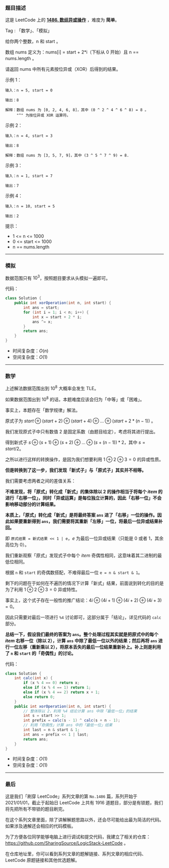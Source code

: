 ### 题目描述

这是 LeetCode 上的 **[1486. 数组异或操作](https://leetcode-cn.com/problems/xor-operation-in-an-array/solution/gong-shui-san-xie-yi-ti-shuang-jie-mo-ni-dggg/)** ，难度为 **简单**。

Tag : 「数学」、「模拟」




给你两个整数，n 和 start 。

数组 nums 定义为：nums[i] = start + 2*i（下标从 0 开始）且 n == nums.length 。

请返回 nums 中所有元素按位异或（XOR）后得到的结果。


示例 1：
```
输入：n = 5, start = 0

输出：8

解释：数组 nums 为 [0, 2, 4, 6, 8]，其中 (0 ^ 2 ^ 4 ^ 6 ^ 8) = 8 。
     "^" 为按位异或 XOR 运算符。
```
示例 2：
```
输入：n = 4, start = 3

输出：8

解释：数组 nums 为 [3, 5, 7, 9]，其中 (3 ^ 5 ^ 7 ^ 9) = 8.
```
示例 3：
```
输入：n = 1, start = 7

输出：7
```
示例 4：
```
输入：n = 10, start = 5

输出：2
```

提示：
* 1 <= n <= 1000
* 0 <= start <= 1000
* n == nums.length

---

### 模拟

数据范围只有 $10^3$，按照题目要求从头模拟一遍即可。

代码：
```java
class Solution {
    public int xorOperation(int n, int start) {
        int ans = start;
        for (int i = 1; i < n; i++) {
            int x = start + 2 * i;
            ans ^= x;
        }
        return ans;
    }
}
```
* 时间复杂度：$O(n)$
* 空间复杂度：$O(1)$

---

### 数学

上述解法数据范围出到 $10^8$ 大概率会发生 TLE。

如果数据范围出到 $10^8$ 的话，本题难度应该会归为「中等」或「困难」。

事实上，本题存在「数学规律」解法。

原式子为 $start ⊕ (start + 2) ⊕ (start + 4) ⊕ ... ⊕ (start + 2 * (n - 1))$ 。

我们发现原式子中只有数值 $2$ 是固定系数（由题目给定），考虑将其进行提出。

得到新式子 $s ⊕ (s + 1) ⊕ (s + 2) ⊕ ... ⊕ (s + (n - 1)) * 2$，其中 $s = start / 2$。

之所以进行这样的转换操作，是因为我们想要利用 $1 ⊕ 2 ⊕ 3 = 0$ 的异或性质。

**但是转换到了这一步，我们发现「新式子」与「原式子」其实并不相等。**

我们需要考虑两者之间的差值关系：

**不难发现，将「原式」转化成「新式」的集体除以 $2$ 的操作相当于将每个 $item$ 的进行「右移一位」，同时「异或运算」是每位独立计算的，因此「右移一位」不会影响移动部分的计算结果。**

**本质上，「原式」转化成「新式」是将最终答案 `ans` 进了「右移」一位的操作。因此如果要重新得到 `ans`，我们需要将其重新「左移」一位，将最后一位异或结果补回。**

即 `原式结果 = 新式结果 << 1 | e`，$e$ 为最后一位异或结果（只能是 $0$ 或者 $1$，其余高位为 $0$）。

我们重新观察「原式」发现式子中每个 $item$ 奇偶性相同，这意味着其二进制的最低位相同。

根据 `n` 和 `start` 的奇偶数搭配，不难得最后一位 `e = n & start & 1`。

剩下的问题在于如何在不遍历的情况下计算「新式」结果，前面说到转化的目的是为了利用 $1 ⊕ 2 ⊕ 3 = 0$ 异或特性。

事实上，这个式子存在一般性的推广结论：$4i ⊕ (4i + 1) ⊕ (4i + 2) ⊕ (4i + 3) = 0$。

因此只需要对最后一项进行 `%4` 讨论即可，这部分属于「结论」，详见代码的 `calc` 部分。

**总结一下，假设我们最终的答案为 `ans`。整个处理过程其实就是把原式中的每个 $item$ 右移一位（除以 $2$），计算 `ans` 中除了最低一位以外的结果；然后再将 `ans` 进行一位左移（重新乘以 $2$），将原本丢失的最后一位结果重新补上。补上则是利用了 `n` 和 `start` 的「奇偶性」的讨论。**


代码：
```java
class Solution {
    int calc(int x) {
        if (x % 4 == 0) return x;
        else if (x % 4 == 1) return 1;
        else if (x % 4 == 2) return x + 1;
        else return 0;
    }
    public int xorOperation(int n, int start) {
        // 整体除以 2，利用 %4 结论计算 ans 中除「最低一位」的结果
        int s = start >> 1;
        int prefix = calc(s - 1) ^ calc(s + n - 1);
        // 利用「奇偶性」计算 ans 中的「最低一位」结果
        int last = n & start & 1;
        int ans = prefix << 1 | last;
        return ans;
    }
}
```
* 时间复杂度：$O(1)$
* 空间复杂度：$O(1)$

---

### 最后

这是我们「刷穿 LeetCode」系列文章的第 `No.1486` 篇，系列开始于 2021/01/01，截止于起始日 LeetCode 上共有 1916 道题目，部分是有锁题，我们将先把所有不带锁的题目刷完。

在这个系列文章里面，除了讲解解题思路以外，还会尽可能给出最为简洁的代码。如果涉及通解还会相应的代码模板。

为了方便各位同学能够电脑上进行调试和提交代码，我建立了相关的仓库：https://github.com/SharingSource/LogicStack-LeetCode 。

在仓库地址里，你可以看到系列文章的题解链接、系列文章的相应代码、LeetCode 原题链接和其他优选题解。

